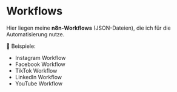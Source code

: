 # Workflows  

Hier liegen meine **n8n-Workflows** (JSON-Dateien), die ich für die Automatisierung nutze.  

📌 Beispiele:  
- Instagram Workflow  
- Facebook Workflow  
- TikTok Workflow  
- LinkedIn Workflow  
- YouTube Workflow  
